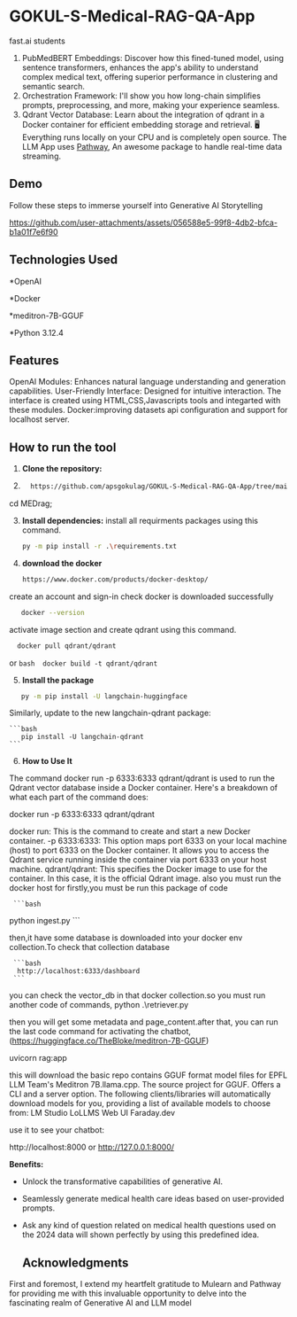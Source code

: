 # GOKUL-S-Medical-RAG-QA-App
fast.ai students

1. PubMedBERT Embeddings: Discover how this fined-tuned model, using sentence transformers, enhances the app's ability to understand complex medical text, offering superior performance in clustering and semantic search.
2. Orchestration Framework: I'll show you how long-chain simplifies prompts, preprocessing, and more, making your experience seamless.
3. Qdrant Vector Database: Learn about the integration of qdrant in a Docker container for efficient embedding storage and retrieval.
 🖥️ Everything runs locally on your CPU and is completely open source.
The LLM App uses [Pathway](https://pathway.com/), An awesome package to handle real-time data streaming.

## Demo
Follow these steps to immerse yourself into Generative AI Storytelling

https://github.com/user-attachments/assets/056588e5-99f8-4db2-bfca-b1a01f7e6f90


## Technologies Used
*OpenAI

*Docker

*meditron-7B-GGUF

*Python 3.12.4  

## Features
OpenAI Modules: Enhances natural language understanding and generation capabilities.
User-Friendly Interface: Designed for intuitive interaction. The interface is created using HTML,CSS,Javascripts tools and integarted with these modules.
Docker:improving datasets api configuration and support for localhost server.



## How to run the tool
1. **Clone the repository:**
2. 
   ```bash
     https://github.com/apsgokulag/GOKUL-S-Medical-RAG-QA-App/tree/main/MEDrag
   ```
   
cd MEDrag;

3. **Install dependencies:**
   install all requirments packages using this command.
   
    ```bash
   py -m pip install -r .\requirements.txt
   ```
4. **download the docker**

      ```bash
   https://www.docker.com/products/docker-desktop/
      ```
create an account and sign-in
check docker is downloaded successfully

```bash
   docker --version 
 ```

activate image section and create qdrant using this command.

   ```bash
     docker pull qdrant/qdrant
   ```
   or
      ```bash 
    docker build -t qdrant/qdrant
        ```

    
5. **Install the package**
   
  ```bash
     py -m pip install -U langchain-huggingface 
  ```

Similarly, update to the new langchain-qdrant package:


    ```bash
       pip install -U langchain-qdrant
    ```


6. **How to Use It**

The command docker run -p 6333:6333 qdrant/qdrant is used to run the Qdrant vector database inside a Docker container. Here's a breakdown of what each part of the command does:

docker run -p 6333:6333 qdrant/qdrant

docker run: This is the command to create and start a new Docker container.
-p 6333:6333: This option maps port 6333 on your local machine (host) to port 6333 on the Docker container. It allows you to access the Qdrant service running inside the container via port 6333 on your host machine.
qdrant/qdrant: This specifies the Docker image to use for the container. In this case, it is the official Qdrant image.
also you must run the docker host for 
 firstly,you must be run this package of code
 
     ```bash
 python ingest.py
     ```

 then,it have some database is downloaded into your docker env collection.To check that collection database 

     ```bash
      http://localhost:6333/dashboard
     ```

you can check the vector_db in that docker collection.so you must run another code of commands,
python .\retriever.py 

then you will get some metadata and page_content.after that, you can run the last code command for activating the chatbot,
(https://huggingface.co/TheBloke/meditron-7B-GGUF)

uvicorn rag:app 

this will download the basic repo contains GGUF format model files for EPFL LLM Team's Meditron 7B.llama.cpp. The source project for GGUF. Offers a CLI and a server option.
The following clients/libraries will automatically download models for you, providing a list of available models to choose from:
LM Studio
LoLLMS Web UI
Faraday.dev

use it to see your chatbot:

http://localhost:8000
or
http://127.0.0.1:8000/


**Benefits:**
- Unlock the transformative capabilities of generative AI.
- Seamlessly generate medical health care ideas based on user-provided prompts.
- Ask any kind of question related on medical health questions used on the 2024 data will shown perfectly by using this predefined idea.

  ## Acknowledgments

First and foremost, I extend my heartfelt gratitude to Mulearn and Pathway for providing me with this invaluable opportunity to delve into the fascinating realm of Generative AI and LLM model



 





   
   

